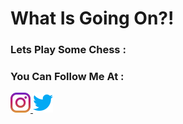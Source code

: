 # What Is Going On?!

### Lets Play Some Chess :

### You Can Follow Me At :

<a href="https://instagram.com/putulopi"> <img height=32 width=32 src="https://github.com/Puditra/images2/blob/main/instagram.png"></a><a href="https://twitter.com/putulopi"> <img height=32 width=32 src="https://github.com/Puditra/images/blob/main/twitter.png"></a>
